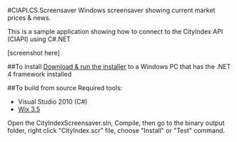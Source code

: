 #CIAPI.CS.Screensaver
Windows screensaver showing current market prices & news. 

This is a sample application showing how to connect to the CityIndex API (CIAPI) using C#.NET

[screenshot here]

##To install
[Download & run the installer](https://github.com/cityindex/ciapi.cs.screensaver/downloads) to a Windows PC that has the .NET 4 framework installed

##To build from source
Required tools:

* Visual Studio 2010 (C#)
* [Wix 3.5](http://wix.codeplex.com/releases/view/60102)

Open the CityIndexScreensaver.sln, Compile, then go to the binary output folder, 
right click "CityIndex.scr" file, choose "Install" or "Test" command.
